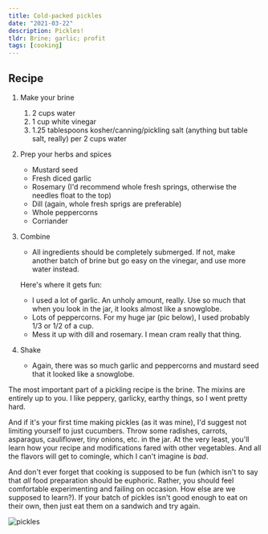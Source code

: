 ```yaml
---
title: Cold-packed pickles
date: "2021-03-22"
description: Pickles!
tldr: Brine; garlic; profit
tags: [cooking]
---
```


## Recipe

1. Make your brine
    1. 2 cups water
    2. 1 cup white vinegar
    3. 1.25 tablespoons kosher/canning/pickling salt (anything but table salt, really) per 2 cups water

2. Prep your herbs and spices
    - Mustard seed
    - Fresh diced garlic
    - Rosemary (I'd recommend whole fresh springs, otherwise the needles float to the top)
    - Dill (again, whole fresh sprigs are preferable)
    - Whole peppercorns
    - Corriander

3. Combine
    - All ingredients should be completely submerged. If not, make another batch of brine but go easy on the vinegar, and use more water instead.

    Here's where it gets fun:
   - I used a lot of garlic. An unholy amount, really. Use so much that when you look in the jar, it looks almost like a snowglobe.
   - Lots of peppercorns. For my huge jar (pic below), I used probably 1/3 or 1/2 of a cup.
   - Mess it up with dill and rosemary. I mean cram really that thing.

4. Shake
    - Again, there was so much garlic and peppercorns and mustard seed that it looked like a snowglobe.

The most important part of a pickling recipe is the brine. The mixins are entirely up to you. I like peppery, garlicky, earthy things,
so I went pretty hard.

And if it's your first time making pickles (as it was mine), I'd suggest not limiting yourself to just cucumbers. Throw some
radishes, carrots, asparagus, cauliflower, tiny onions, etc. in the jar. At the very least, you'll learn how your recipe and modifications
fared with other vegetables. And all the flavors will get to comingle, which I can't imagine is _bad_.

And don't ever forget that cooking is supposed to be fun (which isn't to say that _all_ food preparation should be euphoric. Rather, you 
should feel comfortable experimenting and failing on occasion. How else are we supposed to learn?). If your batch of pickles isn't good enough to eat on their own,
then just eat them on a sandwich and try again.

![pickles](/static/pickles.jpg)